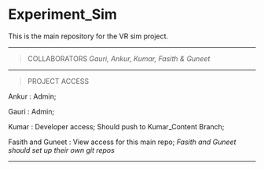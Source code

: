 # Experiment_Sim

This is the main repository for the VR sim project.

----------------------------------------------------------------------------------------
> COLLABORATORS 
*Gauri, Ankur, Kumar, Fasith & Guneet*

----------------------------------------------------------------------------------------
> PROJECT ACCESS 

Ankur : Admin;

Gauri : Admin;

Kumar : Developer access; Should push to Kumar_Content Branch;

Fasith and Guneet : View access for this main repo; 
*Fasith and Guneet should set up their own git repos*

----------------------------------------------------------------------------------------

